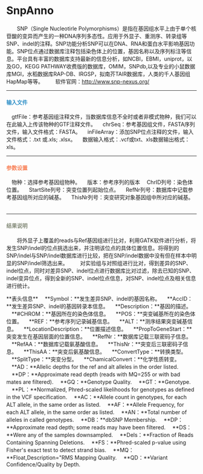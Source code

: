 # SnpAnno　
　　SNP（Single Nucleotirle Polymorphisms）是指在基因组水平上由于单个核苷酸的变异而产生的一种DNA序列多态性。应用于外显子、重测序、转录组等SNP、indel的注释。SNP功能分析SNP可以在DNA、RNA和蛋白水平影响基因功能。SNP位点通过数据库注释包括染色体上的位置，基因名称以及序列标注等信息。平台具有丰富的数据库支持最新的信息分析，如NCBI，EBMI，uniprot，以及GO，KEGG PATHWAY收费版的数据库，OMIM，SNPdb,以及专业的小鼠数据库MGI，水稻数据库RAP-DB、IRGSP，拟南芥TAIR数据库，人类的千人基因组HapMap等等。
　　软件官网：http://www.snp-nexus.org/

****
#### **<i class="fa fa-dot-circle-o" aria-hidden="true" style="color:#3090C7"></i><span style="color:#3090C7"> 输入文件**
　gtfFile：参考基因组注释文件，当数据库信息不全时或者非模式物种，我们可以在此输入上传该物种的GTF注释文件。
　chrSeq：参考基因组文件，FASTA序列文件，输入文件格式：FASTA。
　inFileArray：添加SNP位点注释的文件，输入文件格式：.txt 或.xls; .xlsx。
　数据输入格式：.vcf或txt、xls数据输出格式：xls。

****
#### **<i class="fa fa-cog" aria-hidden="true" style="color:#F88158"></i> <span style="color:#F88158">参数设置**
　<label id='species'>物种：</label>选择参考基因组物种。
　<label id='speciesVersion'>版本：</label>参考序列的版本
　<label id='chrIDColumn'>ChrID列号：</label>染色体位置。
　<label id='startColumn'>StartSite列号：</label>突变位置列起始位点。
　<label id='refNrColumn'>RefNr列号：</label>数据库中记载参考基因组所对应的碱基。
　<label id='thisNrColumn'>ThisNr列号：</label>突变研究对象基因组中所对应的碱基。
　
****
#### **<i class="fa fa-file-text" aria-hidden="true" style="color:#848b79"></i><span style="color:#848b79"> 结果说明**
　　将外显子上覆盖的reads与Ref基因组进行比对，利用GATK软件进行分析，将发生SNP/indel的位点挑选出来，并注明该位点的具体位置信息。将得到的SNP/indel与SNP/indel数据库进行比较，把在SNP/indel数据中没有但在样本中明显的SNP/indel筛选出来。
　　对实验组与对照组进行比对，得到差异的SNP、indel位点，同时对差异SNP、indel位点进行数据库比对过滤，除去已知的SNP、indel变异位点，得到全新的SNP、indel位点信息，对SNP、indel位点及相关信息进行统计。
<div style="text-align:center">
<img data-src="1.png" width="700px"></img>
</div>
**表头信息**
　**Symbol：**发生差异SNP、indel的基因名称。
　**AccID：**发生差异SNP、indel的基因转录本信息。
　**Description：**基因的描述。
　**#CHROM：**基因所在的染色体信息。
　**POS：**突变碱基所在的染色体位置。
　**REF：**参考序列记录碱基信息。
　**ALT：**测序结果突变碱基信息。
　**LocationDescription：**位置描述信息。
　**PropToGeneStart：**突变发生在基因层面的位置信息。
　**RefNr：**数据库记载三联密码子信息。
　**RefAA：**数据库记载氨基酸信息。
　**ThisNr：**突变后三联密码子信息。
　**ThisAA：**突变后氨基酸信息。
　**ConvertType：**转换类型。
　**SplitType：**突变分型。
　**ChamicalConvert：**化学性质转变。
　**AD：**Allelic depths for the ref and alt alleles in the order listed.
　**DP：**Approximate read depth (reads with MQ=255 or with bad mates are filtered).
　**GQ：**Genotype Quality.
　**GT：**Genotype.
　**PL：**Normalized, Phred-scaled likelihoods for genotypes as defined in the VCF specification.
　**AC：**Allele count in genotypes, for each ALT allele, in the same order as listed.
　**AF：**Allele Frequency, for each ALT allele, in the same order as listed.
　**AN：**Total number of alleles in called genotypes.
　**DB：**dbSNP Membership.
　**DP：**Approximate read depth; some reads may have been filtered.
　**DS：**Were any of the samples downsampled.
　**Dels：**Fraction of Reads Containing Spanning Deletions.
　**FS：**Phred-scaled p-value using Fisher's exact test to detect strand bias.
　**MQ：**Float,Description="RMS Mapping Quality.
　**QD：**Variant Confidence/Quality by Depth.




